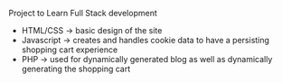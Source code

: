 Project to Learn Full Stack development

- HTML/CSS
  -> basic design of the site
- Javascript
  -> creates and handles cookie data to have a persisting shopping cart experience
- PHP
  -> used for dynamically generated blog as well as dynamically generating the shopping cart
